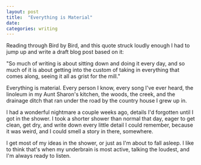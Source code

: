 ```yaml
---
layout: post
title:  "Everything is Material"
date:
categories: writing
---
```


Reading through Bird by Bird, and this quote struck loudly enough I had to jump up and write a draft blog post based on it:

"So much of writing is about sitting down and doing it every day, and so much of it is about getting into the custom of taking in everything that comes along, seeing it all as grist for the mill."

Everything is material. Every person I know, every song I've ever heard, the linoleum in my Aunt Sharon's kitchen, the woods, the creek, and the drainage ditch that ran under the road by the country house I grew up in.

I had a wonderful nightmare a couple weeks ago, details I'd forgotten until I got in the shower. I took a shorter shower than normal that day, eager to get clean, get dry, and write down every little detail I could remember, because it was weird, and I could smell a story in there, somewhere.

I get most of my ideas in the shower, or just as I'm about to fall asleep. I like to think that's when my underbrain is most active, talking the loudest, and I'm always ready to listen.